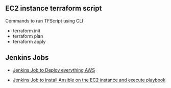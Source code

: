 ## EC2 instance terraform script

Commands to run TFScript using CLI
* terraform init
* terraform plan
* terraform apply

## Jenkins Jobs
* [Jenkins Job to Deploy everything AWS](http://jenkins.mitocgroup.com/job/vdimitrioglo-EC2-terraform-deploying-AWS/)

* [Jenkins Job to install Ansible on the EC2 instance and execute playbook](http://jenkins.mitocgroup.com/job/vdimitrioglo-EC2-Ansible-and-load-playbook/)
 